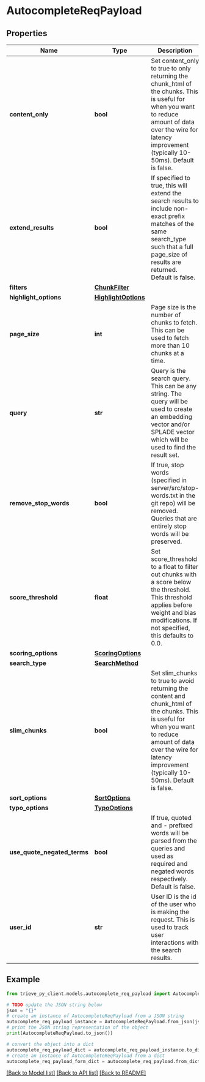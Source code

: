 # AutocompleteReqPayload


## Properties

Name | Type | Description | Notes
------------ | ------------- | ------------- | -------------
**content_only** | **bool** | Set content_only to true to only returning the chunk_html of the chunks. This is useful for when you want to reduce amount of data over the wire for latency improvement (typically 10-50ms). Default is false. | [optional] 
**extend_results** | **bool** | If specified to true, this will extend the search results to include non-exact prefix matches of the same search_type such that a full page_size of results are returned. Default is false. | [optional] 
**filters** | [**ChunkFilter**](ChunkFilter.md) |  | [optional] 
**highlight_options** | [**HighlightOptions**](HighlightOptions.md) |  | [optional] 
**page_size** | **int** | Page size is the number of chunks to fetch. This can be used to fetch more than 10 chunks at a time. | [optional] 
**query** | **str** | Query is the search query. This can be any string. The query will be used to create an embedding vector and/or SPLADE vector which will be used to find the result set. | 
**remove_stop_words** | **bool** | If true, stop words (specified in server/src/stop-words.txt in the git repo) will be removed. Queries that are entirely stop words will be preserved. | [optional] 
**score_threshold** | **float** | Set score_threshold to a float to filter out chunks with a score below the threshold. This threshold applies before weight and bias modifications. If not specified, this defaults to 0.0. | [optional] 
**scoring_options** | [**ScoringOptions**](ScoringOptions.md) |  | [optional] 
**search_type** | [**SearchMethod**](SearchMethod.md) |  | 
**slim_chunks** | **bool** | Set slim_chunks to true to avoid returning the content and chunk_html of the chunks. This is useful for when you want to reduce amount of data over the wire for latency improvement (typically 10-50ms). Default is false. | [optional] 
**sort_options** | [**SortOptions**](SortOptions.md) |  | [optional] 
**typo_options** | [**TypoOptions**](TypoOptions.md) |  | [optional] 
**use_quote_negated_terms** | **bool** | If true, quoted and - prefixed words will be parsed from the queries and used as required and negated words respectively. Default is false. | [optional] 
**user_id** | **str** | User ID is the id of the user who is making the request. This is used to track user interactions with the search results. | [optional] 

## Example

```python
from trieve_py_client.models.autocomplete_req_payload import AutocompleteReqPayload

# TODO update the JSON string below
json = "{}"
# create an instance of AutocompleteReqPayload from a JSON string
autocomplete_req_payload_instance = AutocompleteReqPayload.from_json(json)
# print the JSON string representation of the object
print(AutocompleteReqPayload.to_json())

# convert the object into a dict
autocomplete_req_payload_dict = autocomplete_req_payload_instance.to_dict()
# create an instance of AutocompleteReqPayload from a dict
autocomplete_req_payload_form_dict = autocomplete_req_payload.from_dict(autocomplete_req_payload_dict)
```
[[Back to Model list]](../README.md#documentation-for-models) [[Back to API list]](../README.md#documentation-for-api-endpoints) [[Back to README]](../README.md)


